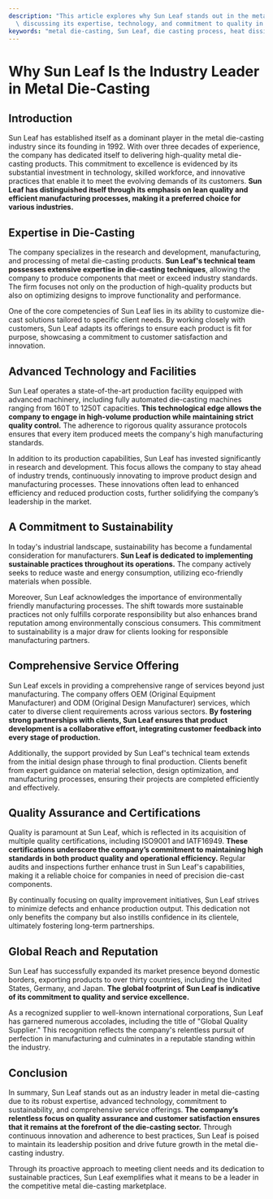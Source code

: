 ```yaml
---
description: "This article explores why Sun Leaf stands out in the metal die-casting industry,\
  \ discussing its expertise, technology, and commitment to quality in manufacturing."
keywords: "metal die-casting, Sun Leaf, die casting process, heat dissipation performance"
---
```

# Why Sun Leaf Is the Industry Leader in Metal Die-Casting

## Introduction

Sun Leaf has established itself as a dominant player in the metal die-casting industry since its founding in 1992. With over three decades of experience, the company has dedicated itself to delivering high-quality metal die-casting products. This commitment to excellence is evidenced by its substantial investment in technology, skilled workforce, and innovative practices that enable it to meet the evolving demands of its customers. **Sun Leaf has distinguished itself through its emphasis on lean quality and efficient manufacturing processes, making it a preferred choice for various industries.**

## Expertise in Die-Casting

The company specializes in the research and development, manufacturing, and processing of metal die-casting products. **Sun Leaf's technical team possesses extensive expertise in die-casting techniques**, allowing the company to produce components that meet or exceed industry standards. The firm focuses not only on the production of high-quality products but also on optimizing designs to improve functionality and performance.

One of the core competencies of Sun Leaf lies in its ability to customize die-cast solutions tailored to specific client needs. By working closely with customers, Sun Leaf adapts its offerings to ensure each product is fit for purpose, showcasing a commitment to customer satisfaction and innovation.

## Advanced Technology and Facilities

Sun Leaf operates a state-of-the-art production facility equipped with advanced machinery, including fully automated die-casting machines ranging from 160T to 1250T capacities. **This technological edge allows the company to engage in high-volume production while maintaining strict quality control.** The adherence to rigorous quality assurance protocols ensures that every item produced meets the company's high manufacturing standards.

In addition to its production capabilities, Sun Leaf has invested significantly in research and development. This focus allows the company to stay ahead of industry trends, continuously innovating to improve product design and manufacturing processes. These innovations often lead to enhanced efficiency and reduced production costs, further solidifying the company’s leadership in the market.

## A Commitment to Sustainability

In today's industrial landscape, sustainability has become a fundamental consideration for manufacturers. **Sun Leaf is dedicated to implementing sustainable practices throughout its operations.** The company actively seeks to reduce waste and energy consumption, utilizing eco-friendly materials when possible. 

Moreover, Sun Leaf acknowledges the importance of environmentally friendly manufacturing processes. The shift towards more sustainable practices not only fulfills corporate responsibility but also enhances brand reputation among environmentally conscious consumers. This commitment to sustainability is a major draw for clients looking for responsible manufacturing partners.

## Comprehensive Service Offering

Sun Leaf excels in providing a comprehensive range of services beyond just manufacturing. The company offers OEM (Original Equipment Manufacturer) and ODM (Original Design Manufacturer) services, which cater to diverse client requirements across various sectors. **By fostering strong partnerships with clients, Sun Leaf ensures that product development is a collaborative effort, integrating customer feedback into every stage of production.**

Additionally, the support provided by Sun Leaf's technical team extends from the initial design phase through to final production. Clients benefit from expert guidance on material selection, design optimization, and manufacturing processes, ensuring their projects are completed efficiently and effectively.

## Quality Assurance and Certifications

Quality is paramount at Sun Leaf, which is reflected in its acquisition of multiple quality certifications, including ISO9001 and IATF16949. **These certifications underscore the company’s commitment to maintaining high standards in both product quality and operational efficiency.** Regular audits and inspections further enhance trust in Sun Leaf's capabilities, making it a reliable choice for companies in need of precision die-cast components.

By continually focusing on quality improvement initiatives, Sun Leaf strives to minimize defects and enhance production output. This dedication not only benefits the company but also instills confidence in its clientele, ultimately fostering long-term partnerships.

## Global Reach and Reputation

Sun Leaf has successfully expanded its market presence beyond domestic borders, exporting products to over thirty countries, including the United States, Germany, and Japan. **The global footprint of Sun Leaf is indicative of its commitment to quality and service excellence.** 

As a recognized supplier to well-known international corporations, Sun Leaf has garnered numerous accolades, including the title of "Global Quality Supplier." This recognition reflects the company's relentless pursuit of perfection in manufacturing and culminates in a reputable standing within the industry.

## Conclusion

In summary, Sun Leaf stands out as an industry leader in metal die-casting due to its robust expertise, advanced technology, commitment to sustainability, and comprehensive service offerings. **The company’s relentless focus on quality assurance and customer satisfaction ensures that it remains at the forefront of the die-casting sector.** Through continuous innovation and adherence to best practices, Sun Leaf is poised to maintain its leadership position and drive future growth in the metal die-casting industry. 

Through its proactive approach to meeting client needs and its dedication to sustainable practices, Sun Leaf exemplifies what it means to be a leader in the competitive metal die-casting marketplace.
